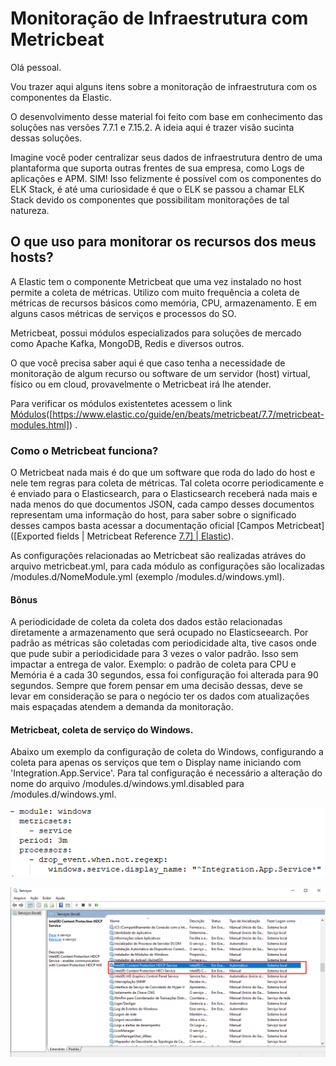 # Monitoração de Infraestrutura com Metricbeat
Olá pessoal. 

Vou trazer aqui alguns itens sobre a monitoração de infraestrutura com os componentes da Elastic. 

O desenvolvimento desse material foi feito com base em conhecimento das soluções nas versões 7.7.1 e 7.15.2. A ideia aqui é trazer visão sucinta dessas soluções. 



Imagine você poder centralizar seus dados de infraestrutura dentro de uma plantaforma que suporta outras frentes de sua empresa, como Logs de aplicações e APM. SIM! Isso felizmente é possível com os componentes do ELK Stack, é até uma curiosidade é que o ELK se passou a chamar ELK Stack devido os componentes que possibilitam monitorações de tal natureza. 



## O que uso para monitorar os recursos dos meus hosts?

A Elastic tem o componente Metricbeat que uma vez instalado no host permite a coleta de métricas. Utilizo com muito frequência a coleta de métricas de recursos básicos como memória, CPU, armazenamento. E em alguns casos métricas de serviços e processos do SO. 

Metricbeat, possui módulos especializados para soluções de mercado como Apache Kafka, MongoDB, Redis e diversos outros. 

O que você precisa saber aqui é que caso tenha a necessidade de monitoração de algum recurso ou software de um servidor (host) virtual, físico ou em cloud, provavelmente o Metricbeat irá lhe atender. 

Para verificar os módulos existentetes acessem o link  [Módulos](https://www.elastic.co/guide/en/beats/metricbeat/7.7/metricbeat-modules.html)([https://www.elastic.co/guide/en/beats/metricbeat/7.7/metricbeat-modules.html]) .





### Como o Metricbeat funciona?

O Metricbeat nada mais é do que um software que roda do lado do host e nele tem regras para coleta de métricas. Tal coleta ocorre periodicamente e é enviado para o Elasticsearch, para o Elasticsearch receberá nada mais e nada menos do que documentos JSON, cada campo desses documentos representam uma informação do host, para saber sobre o significado desses campos basta acessar a documentação oficial [Campos Metricbeat]([Exported fields | Metricbeat Reference [7.7\] | Elastic](https://www.elastic.co/guide/en/beats/metricbeat/7.7/exported-fields.html)).

As configurações relacionadas ao Metricbeat são realizadas atráves do arquivo metricbeat.yml, para cada módulo as configurações são localizadas /modules.d/NomeModule.yml  (exemplo /modules.d/windows.yml).

#### Bônus

A periodicidade de coleta da coleta dos dados estão relacionadas diretamente a armazenamento que será ocupado no Elasticseearch. Por padrão as métricas são coletadas com periodicidade alta, tive casos onde que pude subir a periodicidade para 3 vezes o valor padrão. Isso sem impactar a entrega de valor. Exemplo: o padrão de coleta para CPU e Memória é a cada 30 segundos, essa foi configuração foi alterada para 90 segundos. Sempre que forem pensar em uma decisão dessas, deve se levar em consideração se para o negócio ter os dados com atualizações mais espaçadas atendem a demanda da monitoração.

#### Metricbeat, coleta de serviço do Windows. 

Abaixo um exemplo da configuração de coleta do Windows, configurando a coleta para apenas os serviços que tem o Display name iniciando com 'Integration.App.Service'. Para tal configuração é necessário a alteração do nome do arquivo  /modules.d/windows.yml.disabled para /modules.d/windows.yml.

![image-20220515171340540](.\images\wdserviceMetricbeat.png)

![image-20220515171340540](.\images\wdservice.png)

